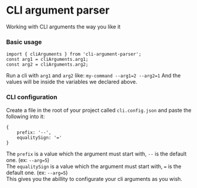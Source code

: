 # CLI argument parser
Working with CLI arguments the way you like it

### Basic usage
```
import { cliArguments } from 'cli-argument-parser';
const arg1 = cliArguments.arg1;
const arg2 = cliArguments.arg2;
```
Run a cli with `arg1` and `arg2`
like: `my-command --arg1=2 --arg2=1`
And the values will be inside the variables we declared above.

### CLI configuration
Create a file in the root of your project called `cli.config.json`
and paste the following into it:
```
{
    prefix: '--',
    equalitySign: '='
}
```
The `prefix` is a value which the argument must start with, `--` is the default one. (ex: `--arg=5`) <br>
The `equalitySign` is a value which the argument must start with, `=` is the default one. (ex: `--arg=5`) <br>
This gives you the abillity to configurate your cli arguments as you wish.